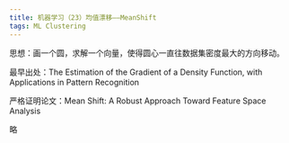 ```yaml
---
title: 机器学习（23）均值漂移——MeanShift
tags: ML Clustering
---
```


思想：画一个圆，求解一个向量，使得圆心一直往数据集密度最大的方向移动。

<!--more-->

最早出处：The Estimation of the Gradient of a Density Function, with Applications in Pattern Recognition

严格证明论文：Mean Shift: A Robust Approach Toward Feature Space Analysis

略